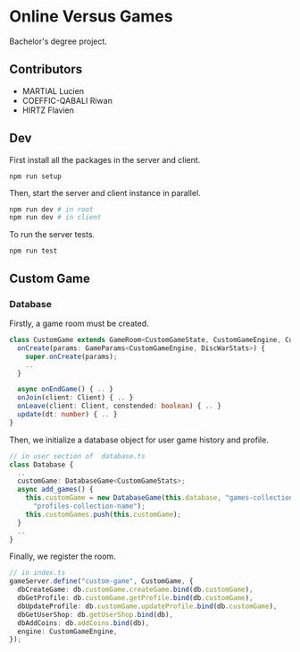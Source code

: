 # Online Versus Games

Bachelor's degree project.

## Contributors

- MARTIAL Lucien
- COEFFIC-QABALI Riwan
- HIRTZ Flavien

## Dev

First install all the packages in the server and client.

```
npm run setup
```

Then, start the server and client instance in parallel.

```bash
npm run dev # in root
npm run dev # in client
```

To run the server tests.

```
npm run test
```

## Custom Game

### Database

Firstly, a game room must be created.

```ts
class CustomGame extends GameRoom<CustomGameState, CustomGameEngine, CustomGameStats> {
  onCreate(params: GameParams<CustomGameEngine, DiscWarStats>) {
    super.onCreate(params);
    ..
  }

  async onEndGame() { .. }
  onJoin(client: Client) { .. }
  onLeave(client: Client, constended: boolean) { .. }
  update(dt: number) { .. }
}
```

Then, we initialize a database object for user game history and profile.

```ts
// in user section of  database.ts
class Database {
  ..
  customGame: DatabaseGame<CustomGameStats>;
  async add_games() {
    this.customGame = new DatabaseGame(this.database, "games-collection-name", 
      "profiles-collection-name");
    this.customGames.push(this.customGame);
  }
  ..
}
```

Finally, we register the room.

```ts
// in index.ts
gameServer.define("custom-game", CustomGame, {
  dbCreateGame: db.customGame.createGame.bind(db.customGame),
  dbGetProfile: db.customGame.getProfile.bind(db.customGame),
  dbUpdateProfile: db.customGame.updateProfile.bind(db.customGame),
  dbGetUserShop: db.getUserShop.bind(db),
  dbAddCoins: db.addCoins.bind(db),
  engine: CustomGameEngine,
});
```
